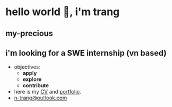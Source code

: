 # hello world 👋, i'm trang

## my-precious

## i'm looking for a SWE internship (vn based)
- objectives:
    - **apply** 
    - **explore** 
    - **contribute**
- here is my [CV]() and [portfolio]().
- <n-trang@outlook.com>


